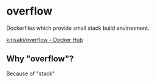 # overflow
Dockerfiles which provide small stack build environment.

[kirisaki/overflow \- Docker Hub](https://hub.docker.com/r/kirisaki/overflow/)

## Why "overflow"?
Because of "stack"
